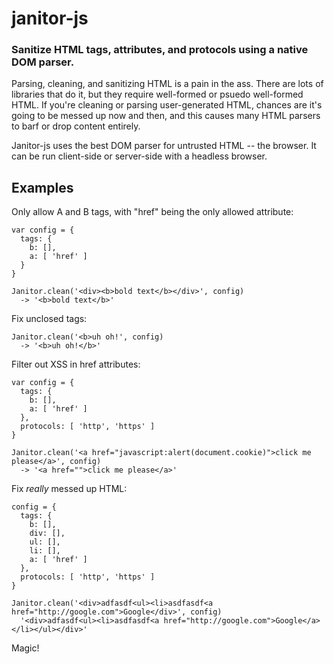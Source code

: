 janitor-js
==========

### Sanitize HTML tags, attributes, and protocols using a native DOM parser.

Parsing, cleaning, and sanitizing HTML is a pain in the ass.  There are lots of libraries that do it, 
but they require well-formed or psuedo well-formed HTML.  If you're cleaning or parsing user-generated
HTML, chances are it's going to be messed up now and then, and this causes many HTML parsers to barf or
drop content entirely.

Janitor-js uses the best DOM parser for untrusted HTML -- the browser.  It can be run client-side or
server-side with a headless browser.

## Examples

Only allow A and B tags, with "href" being the only allowed attribute:

    var config = {
      tags: {
        b: [],
        a: [ 'href' ]
      }
    }
    
    Janitor.clean('<div><b>bold text</b></div>', config)
      -> '<b>bold text</b>'
      
Fix unclosed tags:

    Janitor.clean('<b>uh oh!', config)
      -> '<b>uh oh!</b>'
      
Filter out XSS in href attributes:

    var config = {
      tags: {
        b: [],
        a: [ 'href' ]
      },
      protocols: [ 'http', 'https' ]
    }
    
    Janitor.clean('<a href="javascript:alert(document.cookie)">click me please</a>', config)
      -> '<a href="">click me please</a>'
    
Fix *really* messed up HTML:

    config = {
      tags: {
        b: [],
        div: [],
        ul: [],
        li: [],
        a: [ 'href' ]
      },
      protocols: [ 'http', 'https' ]
    }
      
    Janitor.clean('<div>adfasdf<ul><li>asdfasdf<a href="http://google.com">Google</div>', config)
      '<div>adfasdf<ul><li>asdfasdf<a href="http://google.com">Google</a></li></ul></div>'
      
Magic!
